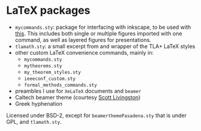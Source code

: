 # LaTeX packages

- `mycommands.sty`: package for interfacing with inkscape, to be used with [this](https://github.com/johnyf/inkscape).
  This includes both single or multiple figures imported with one command, as well as layered figures for presentations.
- `tlamath.sty`: a small excerpt from and wrapper of the TLA+ LaTeX styles
- other custom LaTeX convenience commands, mainly in:
  - `mycommands.sty`
  - `mytheorems.sty`
  - `my_theorem_styles.sty`
  - `ieeeconf_custom.sty`
  - `formal_methods_commands.sty`
- preambles I use for `XeLaTeX` documents and `beamer`
- Caltech beamer theme (courtesy [Scott Livingston](https://github.com/slivingston/misc/tree/master/presentation_templates))
- Greek hyphenation

Licensed under BSD-2, except for `beamerthemePasadena.sty` that is under GPL,
and `tlamath.sty`.

